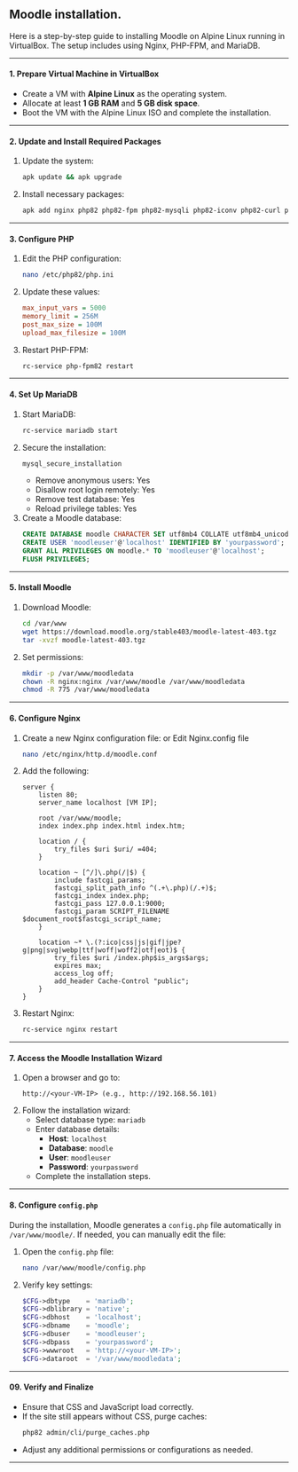 ## Moodle installation.

Here is a step-by-step guide to installing Moodle on Alpine Linux running in VirtualBox. The setup includes using Nginx, PHP-FPM, and MariaDB.

---

#### **1. Prepare Virtual Machine in VirtualBox**
- Create a VM with **Alpine Linux** as the operating system.
- Allocate at least **1 GB RAM** and **5 GB disk space**.
- Boot the VM with the Alpine Linux ISO and complete the installation.

---

#### **2. Update and Install Required Packages**
1. Update the system:
   ```bash
   apk update && apk upgrade
   ```
2. Install necessary packages:
   ```bash
   apk add nginx php82 php82-fpm php82-mysqli php82-iconv php82-curl php82-opcache php82-gd php82-xml php82-xmlreader php82-sodium php82-ctype php82-intl php82-zip mariadb mariadb-client curl wget unzip
   ```

---

#### **3. Configure PHP**
1. Edit the PHP configuration:
   ```bash
   nano /etc/php82/php.ini
   ```
2. Update these values:
   ```ini
   max_input_vars = 5000
   memory_limit = 256M
   post_max_size = 100M
   upload_max_filesize = 100M
   ```
3. Restart PHP-FPM:
   ```bash
   rc-service php-fpm82 restart
   ```

---

#### **4. Set Up MariaDB**
1. Start MariaDB:
   ```bash
   rc-service mariadb start
   ```
2. Secure the installation:
   ```bash
   mysql_secure_installation
   ```
   - Remove anonymous users: Yes
   - Disallow root login remotely: Yes
   - Remove test database: Yes
   - Reload privilege tables: Yes
3. Create a Moodle database:
   ```sql
   CREATE DATABASE moodle CHARACTER SET utf8mb4 COLLATE utf8mb4_unicode_ci;
   CREATE USER 'moodleuser'@'localhost' IDENTIFIED BY 'yourpassword';
   GRANT ALL PRIVILEGES ON moodle.* TO 'moodleuser'@'localhost';
   FLUSH PRIVILEGES;
   ```

---

#### **5. Install Moodle**
1. Download Moodle:
   ```bash
   cd /var/www
   wget https://download.moodle.org/stable403/moodle-latest-403.tgz
   tar -xvzf moodle-latest-403.tgz
   ```
2. Set permissions:
   ```bash
   mkdir -p /var/www/moodledata
   chown -R nginx:nginx /var/www/moodle /var/www/moodledata
   chmod -R 775 /var/www/moodledata
   ```

---

#### **6. Configure Nginx**
1. Create a new Nginx configuration file: or Edit Nginx.config file
   ```bash
   nano /etc/nginx/http.d/moodle.conf
   ```
2. Add the following:
   ```nginx
   server {
       listen 80;
       server_name localhost [VM IP];

       root /var/www/moodle;
       index index.php index.html index.htm;

       location / {
           try_files $uri $uri/ =404;
       }

       location ~ [^/]\.php(/|$) {
           include fastcgi_params;
           fastcgi_split_path_info ^(.+\.php)(/.+)$;
           fastcgi_index index.php;
           fastcgi_pass 127.0.0.1:9000;
           fastcgi_param SCRIPT_FILENAME $document_root$fastcgi_script_name;
       }

       location ~* \.(?:ico|css|js|gif|jpe?g|png|svg|webp|ttf|woff|woff2|otf|eot)$ {
           try_files $uri /index.php$is_args$args;
           expires max;
           access_log off;
           add_header Cache-Control "public";
       }
   }
   ```
3. Restart Nginx:
   ```bash
   rc-service nginx restart
   ```

---

#### **7. Access the Moodle Installation Wizard**
1. Open a browser and go to:
   ```
   http://<your-VM-IP> (e.g., http://192.168.56.101)
   ```
2. Follow the installation wizard:
   - Select database type: `mariadb`
   - Enter database details:
     - **Host**: `localhost`
     - **Database**: `moodle`
     - **User**: `moodleuser`
     - **Password**: `yourpassword`
   - Complete the installation steps.

---

#### **8. Configure `config.php`**
During the installation, Moodle generates a `config.php` file automatically in `/var/www/moodle/`. If needed, you can manually edit the file:

1. Open the `config.php` file:
   ```bash
   nano /var/www/moodle/config.php
   ```
2. Verify key settings:
   ```php
   $CFG->dbtype    = 'mariadb';
   $CFG->dblibrary = 'native';
   $CFG->dbhost    = 'localhost';
   $CFG->dbname    = 'moodle';
   $CFG->dbuser    = 'moodleuser';
   $CFG->dbpass    = 'yourpassword';
   $CFG->wwwroot   = 'http://<your-VM-IP>';
   $CFG->dataroot  = '/var/www/moodledata';
   ```

---



#### **09. Verify and Finalize**
- Ensure that CSS and JavaScript load correctly.
- If the site still appears without CSS, purge caches:
   ```bash
   php82 admin/cli/purge_caches.php
   ```
- Adjust any additional permissions or configurations as needed.

---
